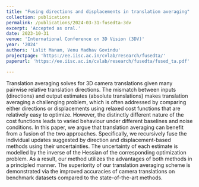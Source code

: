 ```yaml
---
title: "Fusing directions and displacements in translation averaging"
collection: publications
permalink: /publications/2024-03-31-fusedta-3dv
excerpt: 'Accepted as oral.'
date: 2023-10-31
venue: 'International Conference on 3D Vision (3DV)'
year: '2024'
authors: 'Lalit Manam, Venu Madhav Govindu'
projectpage: 'https://ee.iisc.ac.in/cvlab/research/fusedta/'
paperurl: 'https://ee.iisc.ac.in/cvlab/research/fusedta/fused_ta.pdf'

---
```

<!-- paperurl: 'https://ee.iisc.ac.in/cvlab/research/tasensitivity/ta_sensitivity.pdf'
bib: 'https://scholar.googleusercontent.com/scholar.bib?q=info:4HgGdDwKem0J:scholar.google.com/&output=citation&scisdr=ClG-4mYUEJvRycAzneA:AFWwaeYAAAAAZWs1heDQSFMpDJAKn8ZGEXcKooc&scisig=AFWwaeYAAAAAZWs1hcfDFdV62hU9kxKFJddsrkY&scisf=4&ct=citation&cd=-1&hl=en'
-->
<!-- poster: 'https://dbp1994.github.io/publications/files/ICASSP_ALS_2018_poster.pdf' -->
<!-- projectpage: 'https://ee.iisc.ac.in/cvlab/research/tasensitivity/' -->
<!-- code: 'https://github.com/RaghavSomani/CMTRF' -->

Translation averaging solves for 3D camera translations given many pairwise relative translation directions. The mismatch between inputs (directions) and output estimates (absolute translations) makes translation averaging a challenging problem, which is often addressed by comparing either directions or displacements using relaxed cost functions that are relatively easy to optimize. However, the distinctly different nature of the cost functions leads to varied behaviour under different baselines and noise conditions. In this paper, we argue that translation averaging can benefit from a fusion of the two approaches. Specifically, we recursively fuse the individual updates suggested by direction and displacement-based methods using their uncertainties. The uncertainty of each estimate is modelled by the inverse of the Hessian of the corresponding optimization problem. As a result, our method utilizes the advantages of both methods in a principled manner. The superiority of our translation averaging scheme is demonstrated via the improved accuracies of camera translations on benchmark datasets compared to the state-of-the-art methods.

<!--
The paper has been accepted at [ICASSP 2018](https://ieeexplore.ieee.org/document/8461836){:target="_blank"}.

Abstract:

Relevant links:
1. [Paper](https://ieeexplore.ieee.org/document/8461836){:target="_blank"}
2. [Poster](https://dbp1994.github.io/publications/files/ICASSP_ALS_2018_poster.pdf){:target="_blank"}


<iframe width="560" height="315" src="https://www.youtube.com/embed/KyHUan_7YnQ" frameborder="0" allow="accelerometer; autoplay; encrypted-media; gyroscope; picture-in-picture" allowfullscreen></iframe>
<figcaption>Oral presentation at WSDM'19</figcaption> -->
